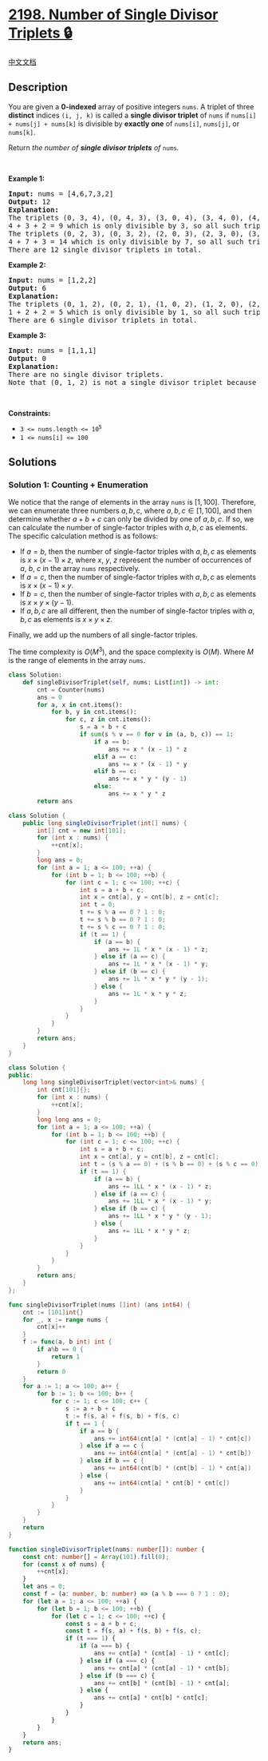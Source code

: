 # [2198. Number of Single Divisor Triplets 🔒](https://leetcode.com/problems/number-of-single-divisor-triplets)

[中文文档](/solution/2100-2199/2198.Number%20of%20Single%20Divisor%20Triplets/README.md)

<!-- tags:Math -->

## Description

<p>You are given a <strong>0-indexed</strong> array of positive integers <code>nums</code>. A triplet of three <strong>distinct</strong> indices <code>(i, j, k)</code> is called a <strong>single divisor triplet</strong> of <code>nums</code> if <code>nums[i] + nums[j] + nums[k]</code> is divisible by <strong>exactly one</strong> of <code>nums[i]</code>, <code>nums[j]</code>, or <code>nums[k]</code>.</p>
Return <em>the number of <strong>single divisor triplets</strong> of </em><code>nums</code><em>.</em>
<p>&nbsp;</p>
<p><strong class="example">Example 1:</strong></p>

<pre>
<strong>Input:</strong> nums = [4,6,7,3,2]
<strong>Output:</strong> 12
<strong>Explanation:
</strong>The triplets (0, 3, 4), (0, 4, 3), (3, 0, 4), (3, 4, 0), (4, 0, 3), and (4, 3, 0) have the values of [4, 3, 2] (or a permutation of [4, 3, 2]).
4 + 3 + 2 = 9 which is only divisible by 3, so all such triplets are single divisor triplets.
The triplets (0, 2, 3), (0, 3, 2), (2, 0, 3), (2, 3, 0), (3, 0, 2), and (3, 2, 0) have the values of [4, 7, 3] (or a permutation of [4, 7, 3]).
4 + 7 + 3 = 14 which is only divisible by 7, so all such triplets are single divisor triplets.
There are 12 single divisor triplets in total.
</pre>

<p><strong class="example">Example 2:</strong></p>

<pre>
<strong>Input:</strong> nums = [1,2,2]
<strong>Output:</strong> 6
<strong>Explanation:</strong>
The triplets (0, 1, 2), (0, 2, 1), (1, 0, 2), (1, 2, 0), (2, 0, 1), and (2, 1, 0) have the values of [1, 2, 2] (or a permutation of [1, 2, 2]).
1 + 2 + 2 = 5 which is only divisible by 1, so all such triplets are single divisor triplets.
There are 6 single divisor triplets in total.
</pre>

<p><strong class="example">Example 3:</strong></p>

<pre>
<strong>Input:</strong> nums = [1,1,1]
<strong>Output:</strong> 0
<strong>Explanation:</strong>
There are no single divisor triplets.
Note that (0, 1, 2) is not a single divisor triplet because nums[0] + nums[1] + nums[2] = 3 and 3 is divisible by nums[0], nums[1], and nums[2].
</pre>

<p>&nbsp;</p>
<p><strong>Constraints:</strong></p>

<ul>
	<li><code>3 &lt;= nums.length &lt;= 10<sup>5</sup></code></li>
	<li><code>1 &lt;= nums[i] &lt;= 100</code></li>
</ul>

## Solutions

### Solution 1: Counting + Enumeration

We notice that the range of elements in the array `nums` is $[1, 100]$. Therefore, we can enumerate three numbers $a, b, c$, where $a, b, c \in [1, 100]$, and then determine whether $a + b + c$ can only be divided by one of $a, b, c$. If so, we can calculate the number of single-factor triples with $a, b, c$ as elements. The specific calculation method is as follows:

-   If $a = b$, then the number of single-factor triples with $a, b, c$ as elements is $x \times (x - 1) \times z$, where $x$, $y$, $z$ represent the number of occurrences of $a$, $b$, $c$ in the array `nums` respectively.
-   If $a = c$, then the number of single-factor triples with $a, b, c$ as elements is $x \times (x - 1) \times y$.
-   If $b = c$, then the number of single-factor triples with $a, b, c$ as elements is $x \times y \times (y - 1)$.
-   If $a, b, c$ are all different, then the number of single-factor triples with $a, b, c$ as elements is $x \times y \times z$.

Finally, we add up the numbers of all single-factor triples.

The time complexity is $O(M^3)$, and the space complexity is $O(M)$. Where $M$ is the range of elements in the array `nums`.

<!-- tabs:start -->

```python
class Solution:
    def singleDivisorTriplet(self, nums: List[int]) -> int:
        cnt = Counter(nums)
        ans = 0
        for a, x in cnt.items():
            for b, y in cnt.items():
                for c, z in cnt.items():
                    s = a + b + c
                    if sum(s % v == 0 for v in (a, b, c)) == 1:
                        if a == b:
                            ans += x * (x - 1) * z
                        elif a == c:
                            ans += x * (x - 1) * y
                        elif b == c:
                            ans += x * y * (y - 1)
                        else:
                            ans += x * y * z
        return ans
```

```java
class Solution {
    public long singleDivisorTriplet(int[] nums) {
        int[] cnt = new int[101];
        for (int x : nums) {
            ++cnt[x];
        }
        long ans = 0;
        for (int a = 1; a <= 100; ++a) {
            for (int b = 1; b <= 100; ++b) {
                for (int c = 1; c <= 100; ++c) {
                    int s = a + b + c;
                    int x = cnt[a], y = cnt[b], z = cnt[c];
                    int t = 0;
                    t += s % a == 0 ? 1 : 0;
                    t += s % b == 0 ? 1 : 0;
                    t += s % c == 0 ? 1 : 0;
                    if (t == 1) {
                        if (a == b) {
                            ans += 1L * x * (x - 1) * z;
                        } else if (a == c) {
                            ans += 1L * x * (x - 1) * y;
                        } else if (b == c) {
                            ans += 1L * x * y * (y - 1);
                        } else {
                            ans += 1L * x * y * z;
                        }
                    }
                }
            }
        }
        return ans;
    }
}
```

```cpp
class Solution {
public:
    long long singleDivisorTriplet(vector<int>& nums) {
        int cnt[101]{};
        for (int x : nums) {
            ++cnt[x];
        }
        long long ans = 0;
        for (int a = 1; a <= 100; ++a) {
            for (int b = 1; b <= 100; ++b) {
                for (int c = 1; c <= 100; ++c) {
                    int s = a + b + c;
                    int x = cnt[a], y = cnt[b], z = cnt[c];
                    int t = (s % a == 0) + (s % b == 0) + (s % c == 0);
                    if (t == 1) {
                        if (a == b) {
                            ans += 1LL * x * (x - 1) * z;
                        } else if (a == c) {
                            ans += 1LL * x * (x - 1) * y;
                        } else if (b == c) {
                            ans += 1LL * x * y * (y - 1);
                        } else {
                            ans += 1LL * x * y * z;
                        }
                    }
                }
            }
        }
        return ans;
    }
};
```

```go
func singleDivisorTriplet(nums []int) (ans int64) {
	cnt := [101]int{}
	for _, x := range nums {
		cnt[x]++
	}
	f := func(a, b int) int {
		if a%b == 0 {
			return 1
		}
		return 0
	}
	for a := 1; a <= 100; a++ {
		for b := 1; b <= 100; b++ {
			for c := 1; c <= 100; c++ {
				s := a + b + c
				t := f(s, a) + f(s, b) + f(s, c)
				if t == 1 {
					if a == b {
						ans += int64(cnt[a] * (cnt[a] - 1) * cnt[c])
					} else if a == c {
						ans += int64(cnt[a] * (cnt[a] - 1) * cnt[b])
					} else if b == c {
						ans += int64(cnt[b] * (cnt[b] - 1) * cnt[a])
					} else {
						ans += int64(cnt[a] * cnt[b] * cnt[c])
					}
				}
			}
		}
	}
	return
}
```

```ts
function singleDivisorTriplet(nums: number[]): number {
    const cnt: number[] = Array(101).fill(0);
    for (const x of nums) {
        ++cnt[x];
    }
    let ans = 0;
    const f = (a: number, b: number) => (a % b === 0 ? 1 : 0);
    for (let a = 1; a <= 100; ++a) {
        for (let b = 1; b <= 100; ++b) {
            for (let c = 1; c <= 100; ++c) {
                const s = a + b + c;
                const t = f(s, a) + f(s, b) + f(s, c);
                if (t === 1) {
                    if (a === b) {
                        ans += cnt[a] * (cnt[a] - 1) * cnt[c];
                    } else if (a === c) {
                        ans += cnt[a] * (cnt[a] - 1) * cnt[b];
                    } else if (b === c) {
                        ans += cnt[b] * (cnt[b] - 1) * cnt[a];
                    } else {
                        ans += cnt[a] * cnt[b] * cnt[c];
                    }
                }
            }
        }
    }
    return ans;
}
```

<!-- tabs:end -->

<!-- end -->
